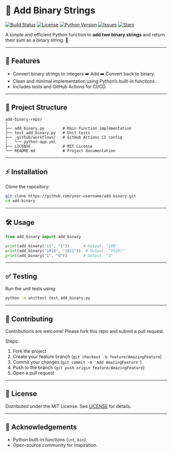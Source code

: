 # 🚀 Add Binary Strings

[![Build Status](https://img.shields.io/github/actions/workflow/status/your-username/add-binary/python-app.yml?branch=main)](https://github.com/your-username/add-binary/actions)
[![License](https://img.shields.io/github/license/your-username/add-binary)](LICENSE)
[![Python Version](https://img.shields.io/badge/python-3.7%2B-blue.svg)](https://www.python.org/)
[![Issues](https://img.shields.io/github/issues/your-username/add-binary)](https://github.com/your-username/add-binary/issues)
[![Stars](https://img.shields.io/github/stars/your-username/add-binary?style=social)](https://github.com/your-username/add-binary/stargazers)

A simple and efficient Python function to **add two binary strings** and return their sum as a binary string. 🔢

---

## 📖 Features

* Convert binary strings to integers ➡️ Add ➡️ Convert back to binary.
* Clean and minimal implementation using Python’s built-in functions.
* Includes tests and GitHub Actions for CI/CD.

---

## 📂 Project Structure

```
add-binary-repo/
│
├── add_binary.py        # Main function implementation
├── test_add_binary.py   # Unit tests
├── .github/workflows/   # GitHub Actions CI config
│   └── python-app.yml
├── LICENSE              # MIT License
└── README.md            # Project documentation
```

---

## ⚡ Installation

Clone the repository:

```bash
git clone https://github.com/your-username/add-binary.git
cd add-binary
```

---

## 🛠 Usage

```python
from add_binary import add_binary

print(add_binary("11", "1"))      # Output: "100"
print(add_binary("1010", "1011"))  # Output: "10101"
print(add_binary("1", "0"))       # Output: "1"
```

---

## ✅ Testing

Run the unit tests using:

```bash
python -m unittest test_add_binary.py
```

---

## 🤝 Contributing

Contributions are welcome! Please fork this repo and submit a pull request.

Steps:

1. Fork the project
2. Create your feature branch (`git checkout -b feature/AmazingFeature`)
3. Commit your changes (`git commit -m 'Add AmazingFeature'`)
4. Push to the branch (`git push origin feature/AmazingFeature`)
5. Open a pull request

---

## 📜 License

Distributed under the MIT License. See [LICENSE](LICENSE) for details.

---

## 🌟 Acknowledgements

* Python built-in functions (`int`, `bin`).
* Open-source community for inspiration.

